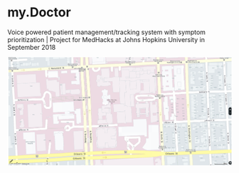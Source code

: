 # my.Doctor
Voice powered patient management/tracking system with symptom prioritization | Project for MedHacks at Johns Hopkins University in September 2018

<p align="center">
  <img src="static/1.png"/>
</p>
